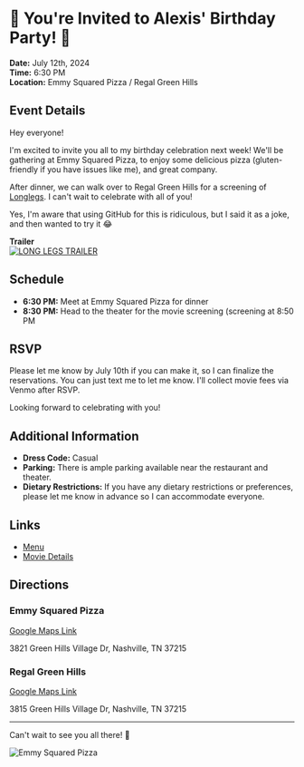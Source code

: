 # 🎉 You're Invited to Alexis' Birthday Party! 🎉

**Date:** July 12th, 2024  
**Time:** 6:30 PM  
**Location:** Emmy Squared Pizza / Regal Green Hills

## Event Details

Hey everyone!

I'm excited to invite you all to my birthday celebration next week! We'll be gathering at Emmy Squared Pizza, to enjoy some delicious pizza (gluten-friendly if you have issues like me), and great company.

After dinner, we can walk over to Regal Green Hills for a screening of [Longlegs](https://www.youtube.com/watch?v=OG7wOTE8NhE). I can't wait to celebrate with all of you!

Yes, I'm aware that using GitHub for this is ridiculous, but I said it as a joke, and then wanted to try it 😂

**Trailer**  
[![LONG LEGS TRAILER](https://img.youtube.com/vi/OG7wOTE8NhE/0.jpg)](https://www.youtube.com/watch?v=OG7wOTE8NhE) 

## Schedule

- **6:30 PM:** Meet at Emmy Squared Pizza for dinner
- **8:30 PM:** Head to the theater for the movie screening (screening at 8:50 PM

## RSVP

Please let me know by July 10th if you can make it, so I can finalize the reservations. You can just text me to let me know. I'll collect movie fees via Venmo after RSVP.

Looking forward to celebrating with you!

## Additional Information

- **Dress Code:** Casual
- **Parking:** There is ample parking available near the restaurant and theater.
- **Dietary Restrictions:** If you have any dietary restrictions or preferences, please let me know in advance so I can accommodate everyone.

## Links
- [Menu](https://www.emmysquaredpizza.com/green-hills-menus/#lunch-dinner)
- [Movie Details](https://en.wikipedia.org/wiki/Longlegs)

## Directions

### Emmy Squared Pizza
[Google Maps Link](https://maps.app.goo.gl/bT2GV7DTxT5cB8Ed9)

3821 Green Hills Village Dr, Nashville, TN 37215

### Regal Green Hills
[Google Maps Link](https://maps.app.goo.gl/RQ63cU8bZ3yBoVPx5)

3815 Green Hills Village Dr, Nashville, TN 37215

---

Can't wait to see you all there! 🎈

![Emmy Squared Pizza](https://github.com/user-attachments/assets/c05e966a-5250-4a80-b127-6fe12ef9e306)
